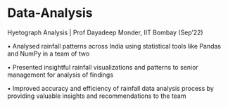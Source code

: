# Data-Analysis
Hyetograph Analysis | Prof Dayadeep Monder, IIT Bombay (Sep’22)

• Analysed rainfall patterns across India using statistical tools like Pandas and NumPy in a team of two

• Presented insightful rainfall visualizations and patterns to senior management for analysis of findings

• Improved accuracy and efficiency of rainfall data analysis process by providing valuable insights and recommendations to 
  the team
